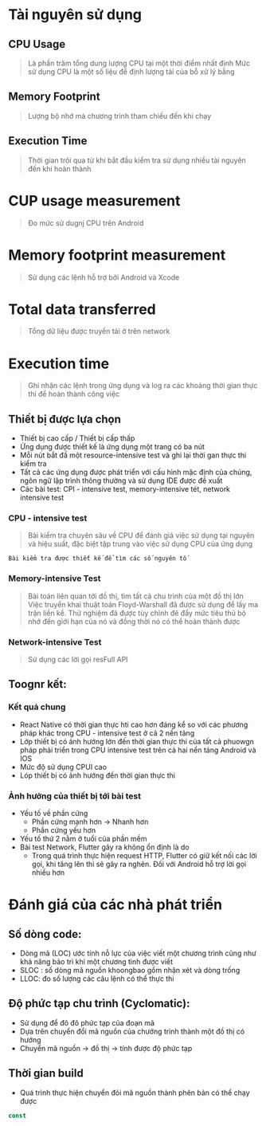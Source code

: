 # Tài nguyên sử dụng
## CPU Usage
>Là phần trăm tổng dung lượng CPU tại một thời điểm nhất định
>Mức sử dụng CPU là một số liệu để định lượng tải của bỗ xử lý bằng 

##  Memory Footprint
>Lượng bộ nhớ mà chương trình tham chiếu đến khi chạy

## Execution Time
>Thời gian trôi qua từ khi bắt đầu kiểm tra sử dụng nhiều tài nguyên đến khi hoàn thành

# CUP usage measurement
>Đo mức sử dugnj CPU trên Android

# Memory footprint measurement
>Sử dụng các lệnh hỗ trợ bởi Android và Xcode

# Total data transferred
>Tổng dữ liệu được truyền tải ở trên network

# Execution time
>Ghi nhận các lệnh trong ứng dụng và log ra các khoảng thời gian thực thi để hoàn thành công việc

## Thiết bị được lựa chọn
- Thiết bị cao cấp / Thiết bị cấp thấp
- Ứng dụng được thiết kế là ứng dụng một trang có ba nút
- Mỗi nút bắt đầ một resource-intensive test và ghi lại thời gan thực thi kiểm tra
- Tất cả các ứng dụng được phát triển với cấu hình mặc định của chúng, ngôn ngữ lập trình thông thường và sử dụng IDE được đề xuất
- Các bài test: CPI - intensive test, memory-intensive tét, network intensive test

### CPU - intensive test
> Bài kiểm tra chuyên sâu về CPU để đánh giá việc sử dụng tại nguyên và hiệu suất, đặc biệt tập trung vào việc sử dụng CPU của ứng dụng

	Bài kiểm tra được thiết kế để tìm các số nguyên tố

### Memory-intensive Test
>Bài toán liên quan tới đồ thị, tìm tất cả chu trình của một đồ thị lớn
>Việc truyển khai thuật toán Floyd-Warshall đã được sử dụng để lấy ma trận liền kề. Thử nghiệm đã được tùy chỉnh đê đẩy mức tiêu thủ bộ nhớ đến giới hạn của nó và đồng thời nó có thể hoàn thành được

### Network-intensive Test
>Sử dụng các lời gọi resFull API

## Toognr kết:
### Kết quả chung
 - React Native có thời gian thực hti cao hơn đáng kể so với các phương pháp khác trong CPU - intensive test ở cả 2 nền tảng
 - Lớp thiết bị có ảnh hướng lớn đến thời gian thực thi của tất cả phuowgn pháp phái triển trong CPU intensive test trên cả hai nền tảng Android và IOS
 - Mức độ sử dụng CPUI cao 
 - Lóp thiết bị có ảnh hướng đến thời gian thực thi
### Ảnh hưởng của thiết bị tới bài test
- Yếu tố về phần cứng
	- Phần cứng mạnh hơn -> Nhanh hơn
	- Phần cứng yếu hơn
- Yếu tố thứ 2 nằm ở tuổi của phần mềm
- Bài test Network, Flutter gây ra không ổn định là do
	- Trong quá trình thực hiện request HTTP, Flutter có giữ kết nối các lời gọi, khi tăng lên thì sẽ gây ra nghẽn. Đối với Android hỗ trợ lời gọi nhiều hơn


# Đánh giá của các nhà phát triển
## Số dòng code:
- Dòng mã (LOC) ước tính nỗ lực của việc viết một chương trình cũng như khả năng bảo trì khi một chương tình được viết
- SLOC : số dòng mã nguồn khoongbao gồm nhận xét và dòng trống
- LLOC: đo số lượng các câu lệnh có thể thực thi

## Độ phức tạp chu trình (Cyclomatic):
- Sử dụng để đô đô phức tạp của đoạn mã
- Dựa trên chuyển đổi mã nguồn của chướng trình thành một đồ thị có hướng
- Chuyển mã nguồn -> đồ thị -> tính được độ phức tạp

## Thời gian build
- Quá trình thực hiện chuyển đỏi mã nguồn thành phên bản có thể chạy được


```js
const 
```






